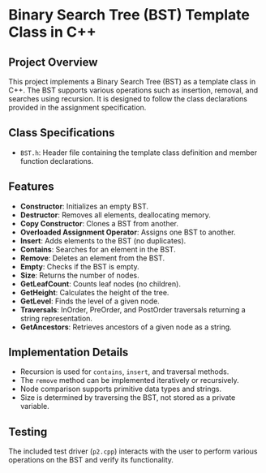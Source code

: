 # Binary Search Tree (BST) Template Class in C++

## Project Overview

This project implements a Binary Search Tree (BST) as a template class in C++. The BST supports various operations such as insertion, removal, and searches using recursion. It is designed to follow the class declarations provided in the assignment specification.

## Class Specifications

- `BST.h`: Header file containing the template class definition and member function declarations.

## Features

- **Constructor**: Initializes an empty BST.
- **Destructor**: Removes all elements, deallocating memory.
- **Copy Constructor**: Clones a BST from another.
- **Overloaded Assignment Operator**: Assigns one BST to another.
- **Insert**: Adds elements to the BST (no duplicates).
- **Contains**: Searches for an element in the BST.
- **Remove**: Deletes an element from the BST.
- **Empty**: Checks if the BST is empty.
- **Size**: Returns the number of nodes.
- **GetLeafCount**: Counts leaf nodes (no children).
- **GetHeight**: Calculates the height of the tree.
- **GetLevel**: Finds the level of a given node.
- **Traversals**: InOrder, PreOrder, and PostOrder traversals returning a string representation.
- **GetAncestors**: Retrieves ancestors of a given node as a string.

## Implementation Details

- Recursion is used for `contains`, `insert`, and traversal methods.
- The `remove` method can be implemented iteratively or recursively.
- Node comparison supports primitive data types and strings.
- Size is determined by traversing the BST, not stored as a private variable.


## Testing

The included test driver (`p2.cpp`) interacts with the user to perform various operations on the BST and verify its functionality.


